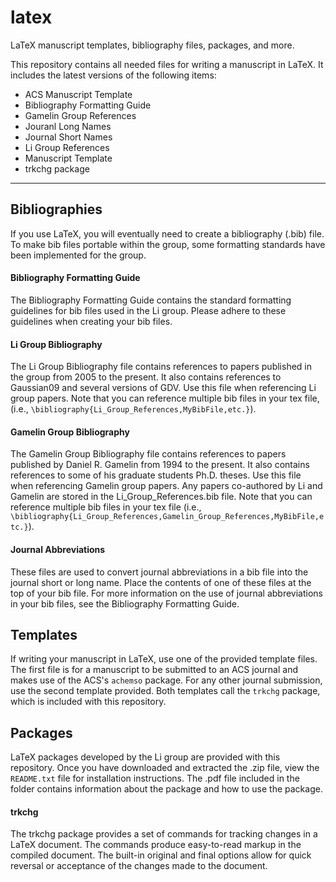 latex
=====

LaTeX manuscript templates, bibliography files, packages, and more.

This repository contains all needed files for writing a manuscript in LaTeX.
It includes the latest versions of the following items:
 * ACS Manuscript Template
 * Bibliography Formatting Guide
 * Gamelin Group References
 * Jouranl Long Names
 * Journal Short Names
 * Li Group References
 * Manuscript Template
 * trkchg package

---------------------------------------------------------------------------------

Bibliographies
--------------

If you use LaTeX, you will eventually need to create a bibliography (.bib) file.
To make bib files portable within the group, some formatting standards have been
implemented for the group.


#### Bibliography Formatting Guide ####

The Bibliography Formatting Guide contains the standard formatting guidelines
for bib files used in the Li group.  Please adhere to these guidelines when
creating your bib files.


#### Li Group Bibliography ####

The Li Group Bibliography file contains references to papers published in the
group from 2005 to the present. It also contains references to Gaussian09 and
several versions of GDV. Use this file when referencing Li group papers. Note
that you can reference multiple bib files in your tex file,
(i.e., `\bibliography{Li_Group_References,MyBibFile,etc.}`).


#### Gamelin Group Bibliography ####

The Gamelin Group Bibliography file contains references to papers published by
Daniel R. Gamelin from 1994 to the present. It also contains references to some
of his graduate students Ph.D. theses. Use this file when referencing Gamelin
group papers. Any papers co-authored by Li and Gamelin are stored in the
Li_Group_References.bib file. Note that you can reference multiple bib files in
your tex file
(i.e., `\bibliography{Li_Group_References,Gamelin_Group_References,MyBibFile,etc.}`).


#### Journal Abbreviations ####

These files are used to convert journal abbreviations in a bib file into the
journal short or long name. Place the contents of one of these files at the top
of your bib file. For more information on the use of journal abbreviations in
your bib files, see the Bibliography Formatting Guide.



Templates
---------

If writing your manuscript in LaTeX, use one of the provided template files.
The first file is for a manuscript to be submitted to an ACS journal and makes
use of the ACS's `achemso` package. For any other journal submission, use the
second template provided. Both templates call the `trkchg` package, which is
included with this repository.



Packages
--------

LaTeX packages developed by the Li group are provided with this repository.
Once you have downloaded and extracted the .zip file, view the `README.txt`
file for installation instructions. The .pdf file included in the folder
contains information about the package and how to use the package.


#### trkchg ####

The trkchg package provides a set of commands for tracking changes in a LaTeX
document. The commands produce easy-to-read markup in the compiled document.
The built-in original and final options allow for quick reversal or acceptance
of the changes made to the document.
